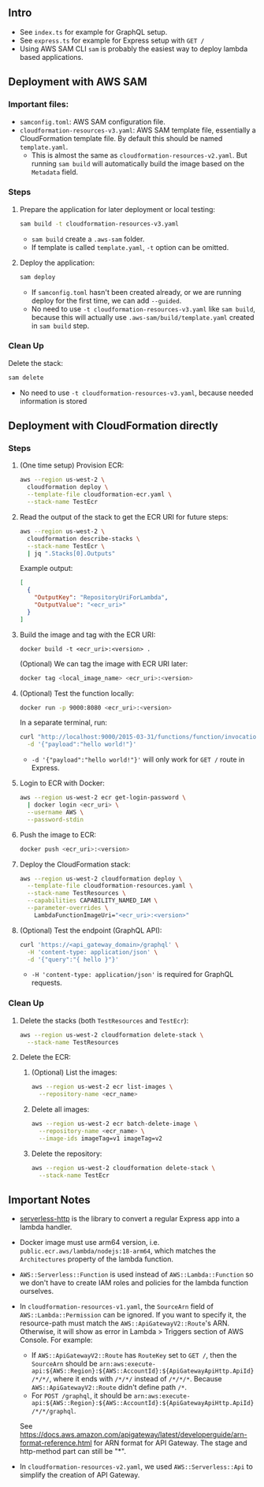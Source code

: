 ## Intro

- See `index.ts` for example for GraphQL setup.
- See `express.ts` for example for Express setup with `GET /`
- Using AWS SAM CLI `sam` is probably the easiest way to deploy lambda based applications.

## Deployment with AWS SAM

### Important files:

- `samconfig.toml`: AWS SAM configuration file.
- `cloudformation-resources-v3.yaml`: AWS SAM template file, essentially a CloudFormation template file. By default this should be named `template.yaml`.
  - This is almost the same as `cloudformation-resources-v2.yaml`. But running `sam build` will automatically build the image based on the `Metadata` field.

### Steps

1. Prepare the application for later deployment or local testing:

   ```sh
   sam build -t cloudformation-resources-v3.yaml
   ```

   - `sam build` create a `.aws-sam` folder.
   - If template is called `template.yaml`, `-t` option can be omitted.

2. Deploy the application:

   ```sh
   sam deploy
   ```

   - If `samconfig.toml` hasn't been created already, or we are running deploy for the first time, we can add `--guided`.
   - No need to use `-t cloudformation-resources-v3.yaml` like `sam build`, because this will actually use `.aws-sam/build/template.yaml` created in `sam build` step.

### Clean Up

Delete the stack:

```sh
sam delete
```

- No need to use `-t cloudformation-resources-v3.yaml`, because needed information is stored

## Deployment with CloudFormation directly

### Steps

1. (One time setup) Provision ECR:

   ```sh
   aws --region us-west-2 \
     cloudformation deploy \
     --template-file cloudformation-ecr.yaml \
     --stack-name TestEcr
   ```

2. Read the output of the stack to get the ECR URI for future steps:

   ```sh
   aws --region us-west-2 \
     cloudformation describe-stacks \
     --stack-name TestEcr \
     | jq ".Stacks[0].Outputs"
   ```

   Example output:

   ```json
   [
     {
       "OutputKey": "RepositoryUriForLambda",
       "OutputValue": "<ecr_uri>"
     }
   ]
   ```

3. Build the image and tag with the ECR URI:

   ```
   docker build -t <ecr_uri>:<version> .
   ```

   (Optional) We can tag the image with ECR URI later:

   ```sh
   docker tag <local_image_name> <ecr_uri>:<version>
   ```

4. (Optional) Test the function locally:

   ```sh
   docker run -p 9000:8080 <ecr_uri>:<version>
   ```

   In a separate terminal, run:

   ```sh
   curl "http://localhost:9000/2015-03-31/functions/function/invocations" \
     -d '{"payload":"hello world!"}'
   ```

   - `-d '{"payload":"hello world!"}'` will only work for `GET /` route in Express.

5. Login to ECR with Docker:

   ```sh
   aws --region us-west-2 ecr get-login-password \
     | docker login <ecr_uri> \
     --username AWS \
     --password-stdin
   ```

6. Push the image to ECR:

   ```sh
   docker push <ecr_uri>:<version>
   ```

7. Deploy the CloudFormation stack:

   ```sh
   aws --region us-west-2 cloudformation deploy \
     --template-file cloudformation-resources.yaml \
     --stack-name TestResources \
     --capabilities CAPABILITY_NAMED_IAM \
     --parameter-overrides \
       LambdaFunctionImageUri="<ecr_uri>:<version>"
   ```

8. (Optional) Test the endpoint (GraphQL API):

   ```sh
   curl 'https://<api_gateway_domain>/graphql' \
     -H 'content-type: application/json' \
     -d '{"query":"{ hello }"}'
   ```

   - `-H 'content-type: application/json'` is required for GraphQL requests.

### Clean Up

1. Delete the stacks (both `TestResources` and `TestEcr`):

   ```sh
   aws --region us-west-2 cloudformation delete-stack \
     --stack-name TestResources
   ```

2. Delete the ECR:

   1. (Optional) List the images:

      ```sh
      aws --region us-west-2 ecr list-images \
        --repository-name <ecr_name>
      ```

   2. Delete all images:

      ```sh
      aws --region us-west-2 ecr batch-delete-image \
        --repository-name <ecr_name> \
        --image-ids imageTag=v1 imageTag=v2
      ```

   3. Delete the repository:

      ```sh
      aws --region us-west-2 cloudformation delete-stack \
        --stack-name TestEcr
      ```

## Important Notes

- [serverless-http](https://www.npmjs.com/package/serverless-http) is the library to convert a regular Express app into a lambda handler.

- Docker image must use arm64 version, i.e. `public.ecr.aws/lambda/nodejs:18-arm64`, which matches the `Architectures` property of the lambda function.

- `AWS::Serverless::Function` is used instead of `AWS::Lambda::Function` so we don't have to create IAM roles and policies for the lambda function ourselves.

- In `cloudformation-resources-v1.yaml`, the `SourceArn` field of `AWS::Lambda::Permission` can be ignored. If you want to specify it, the resource-path must match the `AWS::ApiGatewayV2::Route`'s ARN. Otherwise, it will show as error in Lambda > Triggers section of AWS Console. For example:

  - If `AWS::ApiGatewayV2::Route` has `RouteKey` set to `GET /`, then the `SourceArn` should be `arn:aws:execute-api:${AWS::Region}:${AWS::AccountId}:${ApiGatewayApiHttp.ApiId}/*/*/`, where it ends with `/*/*/` instead of `/*/*/*`. Because `AWS::ApiGatewayV2::Route` didn't define path `/*`.
  - For `POST /graphql`, it should be `arn:aws:execute-api:${AWS::Region}:${AWS::AccountId}:${ApiGatewayApiHttp.ApiId}/*/*/graphql`.

  See https://docs.aws.amazon.com/apigateway/latest/developerguide/arn-format-reference.html for ARN format for API Gateway. The stage and http-method part can still be "\*".

- In `cloudformation-resources-v2.yaml`, we used `AWS::Serverless::Api` to simplify the creation of API Gateway.
